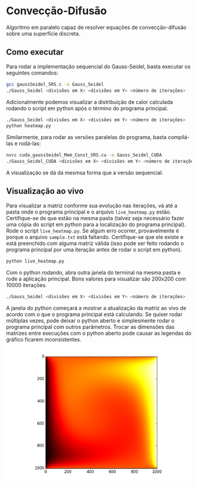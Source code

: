 # Convecção-Difusão
Algoritmo em paralelo capaz de resolver equações de convecção-difusão sobre uma superfície discreta.

## Como executar
Para rodar a implementação sequencial do Gauss-Seidel, basta executar os seguintes comandos:
```bash
gcc gaussSeidel_SRS.c -o Gauss_Seidel
./Gauss_Seidel <divisões em X> <divisões em Y> <número de iterações>
```
Adicionalmente podemos visualizar a distribuição de calor calculada rodando o script em python após o término do programa principal.
```bash
./Gauss_Seidel <divisões em X> <divisões em Y> <número de iterações>
python heatmap.py
```
Similarmente, para rodar as versões paralelas do programa, basta compilá-las e rodá-las:
```bash
nvcc cuda_gaussSeidel_Mem_Const_SRS.cu -o Gauss_Seidel_CUDA
./Gauss_Seidel_CUDA <divisões em X> <divisões em Y> <número de iterações>
```
A visualização se dá da mesmsa forma que a versão sequencial.
## Visualização ao vivo
Para visualizar a matriz conforme sua evolução nas iterações, vá até a pasta onde o programa principal e o arquivo `live_heatmap.py` estão. Certifique-se de que estão na mesma pasta (talvez seja necessário fazer uma cópia do script em python para a localização do programa principal).
Rode o script `live_heatmap.py`. Se algum erro ocorrer, provavelmente é porque o arquivo `sample.txt` está faltando. Certifique-se que ele existe e está preenchido com alguma matriz válida (isso pode ser feito rodando o programa principal por uma iteração antes de rodar o script em python).
```bash
python live_heatmap.py
```
Com o python rodando, abra outra janela do terminal na mesma pasta e rode a aplicação principal.
Bons valores para visualizar são 200x200 com 10000 iterações.
```bash
./Gauss_Seidel <divisões em X> <divisões em Y> <número de iterações>
```
A janela do python começará a mostrar a atualização da matriz ao vivo de acordo com o que o programa principal está calculando. Se quiser rodar múltiplas vezes, pode deixar o python aberto e simplesmente rodar o programa principal com outros parâmetros. Trocar as dimensões das matrizes entre execuções com o python aberto pode causar as legendas do gráfico ficarem inconsistentes.
![Malha de 1002x1002 com 100000 iterações](https://github.com/GuilhermeFreire/Conveccao-Difusao/blob/master/images/final.png "Malha de 1002x1002 com 100000 iterações")